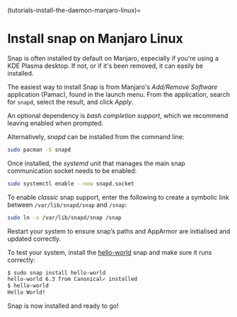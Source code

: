 (tutorials-install-the-daemon-manjaro-linux)=
# Install snap on Manjaro Linux

Snap is often installed by default on Manjaro, especially if you're using a KDE Plasma desktop. If not, or if it's been removed,  it can easily be  installed.

The easiest way to install Snap is from Manjaro's *Add/Remove Software* application (Pamac), found in the launch menu. From the application, search for `snapd`, select the result, and click *Apply*.

An optional dependency is *bash completion support*, which we recommend leaving enabled when prompted.

Alternatively, *snapd* can be installed from the command line:

```bash
sudo pacman -S snapd
```

Once installed, the *systemd* unit that manages the main snap communication socket needs to be enabled:

```bash
sudo systemctl enable --now snapd.socket
```

To enable *classic* snap support, enter the following to create a symbolic link between `/var/lib/snapd/snap` and `/snap`:

```bash
sudo ln -s /var/lib/snapd/snap /snap
```

Restart your system to ensure snap’s paths and AppArmor are initialised and updated correctly.

To test your system, install the [hello-world](https://snapcraft.io/hello-world) snap and make sure it runs correctly:

```bash
$ sudo snap install hello-world
hello-world 6.3 from Canonical✓ installed
$ hello-world
Hello World!
```

Snap is now installed and ready to go!
